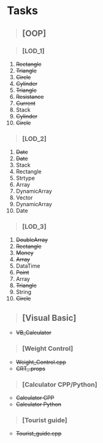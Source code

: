 # Tasks

> ##      [OOP]

> ###                [LOD_1]

<ol type="1">
 <li><strike>Rectangle</strike></li>
 <li><strike>Triangle</strike></li>
 <li><strike>Circle</strike></li> 
 <li><strike>Cylinder</strike></li>   
 <li><strike>Triangle</strike></li>    
 <li><strike>Resistance</strike></li>  
 <li><strike>Current</strike></li>
 <li>Stack</li>
 <li><strike>Cylinder</strike></li>
 <li><strike>Circle</strike></li>
</ol>

> ###                [LOD_2]

<ol type="1">
 <li><strike>Date</strike></li>
 <li><strike>Date</strike></li>
 <li>Stack</li>
 <li>Rectangle</li>
 <li>Strtype</li>   
 <li>Array</li>  
 <li>DynamicArray</li>
 <li>Vector</li>
 <li>DynamicArray</li>
 <li>Date</li>
</ol>

> ###                [LOD_3]

<ol type="1">
 <li><strike>DoubleArray</strike></li>
 <li><strike>Rectangle</strike></li>
 <li><strike>Money</strike></li>
 <li><strike>Array</strike></li>
 <li>DataTime</li>   
 <li><strike>Point</strike></li>  
 <li>Array</li>
 <li><strike>Triangle</strike></li>
 <li>String</li>
 <li><strike>Circle</strike></li>
</ol>

> ##      [Visual Basic]

<ul style="list-style-type:circle">
 <li><strike>VB_Calculator</strike></li>
</ul>

> ###                [Weight Control]

<ul style="list-style-type:circle">
 <li><strike>Weight_Сontrol.cpp</strike></li>
 <li><strike>CRT_.props</strike></li>
</ul>

> ###      [Calculator CPP/Python]

<ul style="list-style-type:circle">
 <li><strike>Calculator CPP</strike></li>
 <li><strike>Calculator Python</strike></li>
</ul>

> ###      [Tourist guide]

<ul style="list-style-type:circle">
 <li><strike>Tourist_guide.cpp</strike></li>
</ul>
